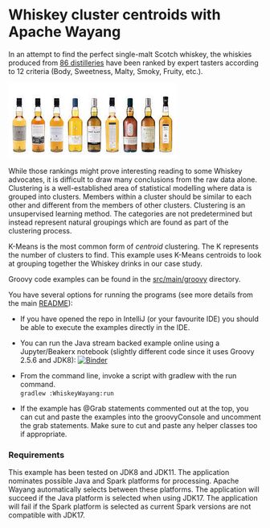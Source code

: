 # Whiskey cluster centroids with Apache Wayang

In an attempt to find the perfect single-malt Scotch whiskey,
the whiskies produced from [86 distilleries](https://www.niss.org/sites/default/files/ScotchWhisky01.txt) have been ranked
by expert tasters according to 12 criteria (Body, Sweetness, Malty, Smoky, Fruity, etc.).

![Clustering](../../docs/images/clustering_bottles.jpg)

While those rankings might prove interesting reading to some Whiskey advocates,
it is difficult to draw many conclusions from the raw data alone.
Clustering is a well-established area of statistical modelling where
data is grouped into clusters.
Members within a cluster should be similar to each other and
different from the members of other clusters.
Clustering is an unsupervised learning method.
The categories are not predetermined but instead represent natural groupings
which are found as part of the clustering process.

K-Means is the most common form of _centroid_ clustering.
The K represents the number of clusters to find.
This example uses K-Means centroids to look at grouping together
the Whiskey drinks in our case study.

Groovy code examples can be found in the [src/main/groovy](src/main/groovy) directory.

You have several options for running the programs (see more details from the main [README](../../README.md#running-the-examples)):

* If you have opened the repo in IntelliJ (or your favourite IDE) you should be able to execute the examples directly in the IDE.

* You can run the Java stream backed example online using a Jupyter/Beakerx notebook (slightly different code since it uses Groovy 2.5.6 and JDK8):
[![Binder](https://mybinder.org/badge_logo.svg)](https://mybinder.org/v2/gh/paulk-asert/groovy-data-science/master?filepath=subprojects%2FWhiskeyWayang%2Fsrc%2Fmain%2Fnotebook%2FWhiskeyWayang.ipynb)
* From the command line, invoke a script with gradlew with the run command.\
  `gradlew :WhiskeyWayang:run`
* If the example has @Grab statements commented out at the top, you can cut and paste the examples into the groovyConsole
and uncomment the grab statements. Make sure to cut and paste any helper classes too if appropriate.


### Requirements

  This example has been tested on JDK8 and JDK11. The application nominates possible Java and Spark platforms for processing. 
  Apache Wayang automatically selects between these platforms.
  The application will succeed if the Java platform is selected when using JDK17.
  The application will fail if the Spark platform is selected as current Spark versions are not compatible with JDK17.
